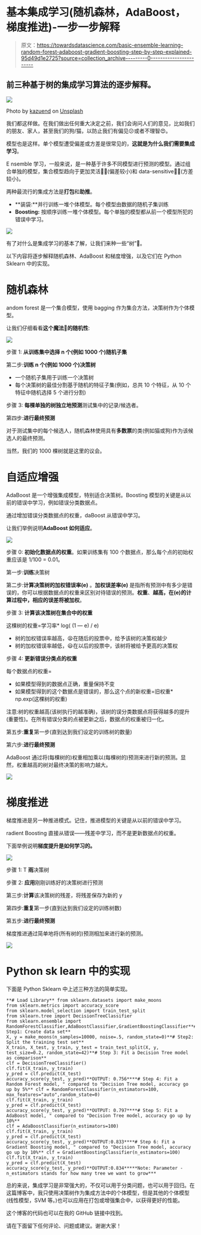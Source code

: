 # 基本集成学习(随机森林，AdaBoost，梯度推进)-一步一步解释

> 原文：<https://towardsdatascience.com/basic-ensemble-learning-random-forest-adaboost-gradient-boosting-step-by-step-explained-95d49d1e2725?source=collection_archive---------0----------------------->

## 前三种基于树的集成学习算法的逐步解释。

![](img/2e9556585c50d0e06c926ddf210a9381.png)

Photo by [kazuend](https://unsplash.com/@kazuend?utm_source=medium&utm_medium=referral) on [Unsplash](https://unsplash.com?utm_source=medium&utm_medium=referral)

我们都这样做。在我们做出任何重大决定之前，我们会询问人们的意见，比如我们的朋友、家人，甚至我们的狗/猫，以防止我们有偏见😕或者不理智😍。

模型也是这样。单个模型遭受偏差或方差是很常见的，**这就是为什么我们需要集成学习**。

E nsemble 学习，一般来说，是一种基于许多不同模型进行预测的模型。通过组合单独的模型，集合模型趋向于更加灵活🤸‍♀️(偏差较小)和 data-sensitive🧘‍♀️(方差较小)。

两种最流行的集成方法是**打包**和**助推**。

*   **装袋:**并行训练一堆个体模型。每个模型由数据的随机子集训练
*   **Boosting:** 按顺序训练一堆个体模型。每个单独的模型都从前一个模型所犯的错误中学习。

![](img/d883ce502bd7f1f551a640c4a18775aa.png)

有了对什么是集成学习的基本了解，让我们来种一些“树”🎄。

以下内容将逐步解释随机森林、AdaBoost 和梯度增强，以及它们在 Python Sklearn 中的实现。

# 随机森林

andom forest 是一个集合模型，使用 bagging 作为集合方法，决策树作为个体模型。

让我们仔细看看**这个魔法🔮的随机性**:

![](img/b66524bb8d512a104a0f327e453fbdd5.png)

步骤 1: **从训练集中选择 n 个(例如 1000 个)随机子集**

第二步:**训练 n 个(例如 1000 个)决策树**

*   一个随机子集用于训练一个决策树
*   每个决策树的最佳分割基于随机的特征子集(例如，总共 10 个特征，从 10 个特征中随机选择 5 个进行分割)

步骤 3: **每棵单独的树独立地预测**测试集中的记录/候选者。

第四步:**进行最终预测**

对于测试集中的每个候选人，随机森林使用具有**多数票**的类(例如猫或狗)作为该候选人的最终预测。

当然，我们的 1000 棵树就是这里的议会。

# 自适应增强

AdaBoost 是一个增强集成模型，特别适合决策树。Boosting 模型的关键是从以前的错误中学习，例如错误分类数据点。

通过增加错误分类数据点的权重，daBoost 从错误中学习。

让我们举例说明**AdaBoost 如何适应**。

![](img/762d39feb17e806fb995e8a0a4ecbdf4.png)

步骤 0: **初始化数据点的权重**。如果训练集有 100 个数据点，那么每个点的初始权重应该是 1/100 = 0.01。

第一步:**训练**决策树

第二步:**计算决策树的加权错误率(e)** 。**加权误差率(e)** 是指所有预测中有多少是错误的，你可以根据数据点的权重来区别对待错误的预测。**权重**、**越高，在(e)的计算过程中，相应的误差将被加权**。

步骤 3: **计算该决策树在集合中的权重**

这棵树的权重=学习率* log( (1 — e) / e)

*   树的加权错误率越高，😫在随后的投票中，给予该树的决策权越少
*   树的加权错误率越低，😃在以后的投票中，该树将被给予更高的决策权

步骤 4: **更新错误分类点的权重**

每个数据点的权重=

*   如果模型得到的数据点正确，重量保持不变
*   如果模型得到的这个数据点是错误的，那么这个点的新权重=旧权重* np.exp(这棵树的权重)

注意:树的权重越高(该树执行的越准确)，该树的误分类数据点将获得越多的提升(重要性)。在所有错误分类的点被更新之后，数据点的权重被归一化。

第五步:**重复**第一步(直到达到我们设定的训练树的数量)

第六步:**进行最终预测**

AdaBoost 通过将(每棵树的)权重相加乘以(每棵树的)预测来进行新的预测。显然，权重越高的树对最终决策的影响力越大。

![](img/1fb03086f3f91a9cf86f0e79c062d2e7.png)

# 梯度推进

梯度推进是另一种推进模式。记住，推进模型的关键是从以前的错误中学习。

radient Boosting 直接从错误——残差中学习，而不是更新数据点的权重。

下面举例说明**梯度提升是如何学习的。**

![](img/d724317f613ebc7108863b294b31d709.png)

步骤 1: T **雨**决策树

步骤 2: **应用**刚刚训练好的决策树进行预测

第三步:**计算**该决策树的残差，将残差保存为新的 y

第四步:**重复**第一步(直到达到我们设定的训练树数)

第五步:**进行最终预测**

梯度推进通过简单地将(所有树的)预测相加来进行新的预测。

![](img/478e188bfd1c03a40ebf374b129e3b17.png)

# **Python sk learn 中的实现**

下面是 Python Sklearn 中上述三种方法的简单实现。

```
**# Load Library** from sklearn.datasets import make_moons
from sklearn.metrics import accuracy_score
from sklearn.model_selection import train_test_split
from sklearn.tree import DecisionTreeClassifier
from sklearn.ensemble import RandomForestClassifier,AdaBoostClassifier,GradientBoostingClassifier**# Step1: Create data set**
X, y = make_moons(n_samples=10000, noise=.5, random_state=0)**# Step2: Split the training test set**
X_train, X_test, y_train, y_test = train_test_split(X, y, test_size=0.2, random_state=42)**# Step 3: Fit a Decision Tree model as comparison**
clf = DecisionTreeClassifier()
clf.fit(X_train, y_train)
y_pred = clf.predict(X_test)
accuracy_score(y_test, y_pred)**OUTPUT: 0.756****# Step 4: Fit a Random Forest model, " compared to "Decision Tree model, accuracy go up by 5%** clf = RandomForestClassifier(n_estimators=100, max_features="auto",random_state=0)
clf.fit(X_train, y_train)
y_pred = clf.predict(X_test)
accuracy_score(y_test, y_pred)**OUTPUT: 0.797****# Step 5: Fit a AdaBoost model, " compared to "Decision Tree model, accuracy go up by 10%**
clf = AdaBoostClassifier(n_estimators=100)
clf.fit(X_train, y_train)
y_pred = clf.predict(X_test)
accuracy_score(y_test, y_pred)**OUTPUT:0.833****# Step 6: Fit a Gradient Boosting model, " compared to "Decision Tree model, accuracy go up by 10%** clf = GradientBoostingClassifier(n_estimators=100)
clf.fit(X_train, y_train)
y_pred = clf.predict(X_test)
accuracy_score(y_test, y_pred)**OUTPUT:0.834*****Note: Parameter - n_estimators stands for how many tree we want to grow***
```

总的来说，集成学习是非常强大的，不仅可以用于分类问题，也可以用于回归。在这篇博客中，我只使用决策树作为集成方法中的个体模型，但是其他的个体模型(线性模型，SVM 等。)也可以应用在打包或增强集合中，以获得更好的性能。

这个博客的代码也可以在我的 GitHub 链接中找到。

请在下面留下任何评论、问题或建议。谢谢大家！